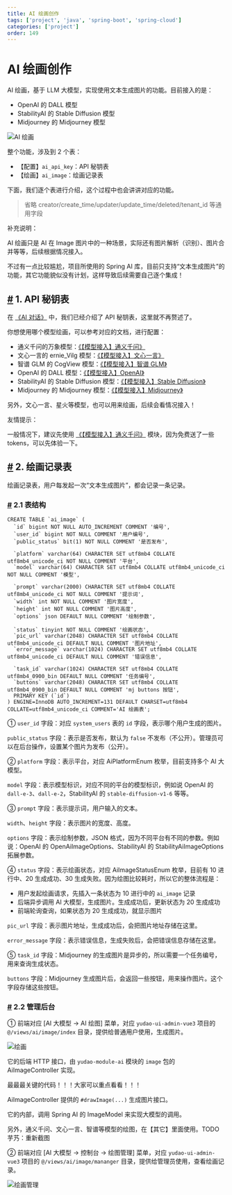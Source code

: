 ```yaml
---
title: AI 绘画创作
tags: ['project', 'java', 'spring-boot', 'spring-cloud']
categories: ['project']
order: 149
---
```

# AI 绘画创作

AI 绘画，基于 LLM 大模型，实现使用文本生成图片的功能。目前接入的是：

 * OpenAI 的 DALL 模型
* StabilityAI 的 Stable Diffusion 模型
* Midjourney 的 Midjourney 模型

 ![AI 绘画](https://cloud.iocoder.cn/img/AI%E6%89%8B%E5%86%8C/AI%E7%BB%98%E7%94%BB/%E7%BB%98%E7%94%BB.png)

 整个功能，涉及到 2 个表：

 * 【配置】`ai_api_key`：API 秘钥表
* 【绘画】`ai_image`：绘画记录表

 下面，我们逐个表进行介绍，这个过程中也会讲讲对应的功能。

 
> 省略 creator/create\_time/updater/update\_time/deleted/tenant\_id 等通用字段

 补充说明：

 AI 绘画只是 AI 在 Image 图片中的一种场景，实际还有图片解析（识别）、图片合并等等，后续根据情况接入。

 不过有一点比较尴尬，项目所使用的 Spring AI 库，目前只支持“文本生成图片”的功能，其它功能貌似没有计划，这样导致后续需要自己逐个集成！

 ## [#](#_1-api-秘钥表) 1. API 秘钥表

 在 [《AI 对话》](/ai/chat/) 中，我们已经介绍了 API 秘钥表，这里就不再赘述了。

 你想使用哪个模型绘画，可以参考对应的文档，进行配置：

 * 通义千问的万象模型：[《【模型接入】通义千问》](/ai/tongyi)
* 文心一言的 ernie\_Vilg 模型：[《【模型接入】文心一言》](/ai/yiyan)
* 智谱 GLM 的 CogView 模型：[《【模型接入】智谱 GLM》](/ai/glm)
* OpenAI 的 DALL 模型：[《【模型接入】OpenAI》](/ai/openai)
* StabilityAI 的 Stable Diffusion 模型：[《【模型接入】Stable Diffusion》](/ai/stable-diffusion)
* Midjourney 的 Midjourney 模型：[《【模型接入】Midjourney》](/ai/midjourney)

 另外，文心一言、星火等模型，也可以用来绘画，后续会看情况接入！

 友情提示：

 一般情况下，建议先使用 [《【模型接入】通义千问》](/ai/tongyi) 模块，因为免费送了一些 tokens，可以先体验一下。

 ## [#](#_2-绘画记录表) 2. 绘画记录表

 绘画记录表，用户每发起一次“文本生成图片”，都会记录一条记录。

 ### [#](#_2-1-表结构) 2.1 表结构

 
```
CREATE TABLE `ai_image` (
  `id` bigint NOT NULL AUTO_INCREMENT COMMENT '编号',
  `user_id` bigint NOT NULL COMMENT '用户编号',
  `public_status` bit(1) NOT NULL COMMENT '是否发布',

  `platform` varchar(64) CHARACTER SET utf8mb4 COLLATE utf8mb4_unicode_ci NOT NULL COMMENT '平台',
  `model` varchar(64) CHARACTER SET utf8mb4 COLLATE utf8mb4_unicode_ci NOT NULL COMMENT '模型',
  
  `prompt` varchar(2000) CHARACTER SET utf8mb4 COLLATE utf8mb4_unicode_ci NOT NULL COMMENT '提示词',
  `width` int NOT NULL COMMENT '图片宽度',
  `height` int NOT NULL COMMENT '图片高度',
  `options` json DEFAULT NULL COMMENT '绘制参数',
  
  `status` tinyint NOT NULL COMMENT '绘画状态',
  `pic_url` varchar(2048) CHARACTER SET utf8mb4 COLLATE utf8mb4_unicode_ci DEFAULT NULL COMMENT '图片地址',
  `error_message` varchar(1024) CHARACTER SET utf8mb4 COLLATE utf8mb4_unicode_ci DEFAULT NULL COMMENT '错误信息',
  
  `task_id` varchar(1024) CHARACTER SET utf8mb4 COLLATE utf8mb4_0900_bin DEFAULT NULL COMMENT '任务编号',
  `buttons` varchar(2048) CHARACTER SET utf8mb4 COLLATE utf8mb4_0900_bin DEFAULT NULL COMMENT 'mj buttons 按钮',
  PRIMARY KEY (`id`)
) ENGINE=InnoDB AUTO_INCREMENT=131 DEFAULT CHARSET=utf8mb4 COLLATE=utf8mb4_unicode_ci COMMENT='AI 绘画表';

```
① `user_id` 字段：对应 `system_users` 表的 `id` 字段，表示哪个用户生成的图片。

 `public_status` 字段：表示是否发布，默认为 `false` 不发布（不公开）。管理员可以在后台操作，设置某个图片为发布（公开）。

 ② `platform` 字段：表示平台，对应 AiPlatformEnum 枚举，目前支持多个 AI 大模型。

 `model` 字段：表示模型标识，对应不同的平台的模型标识，例如说 OpenAI 的 `dall-e-3`、`dall-e-2`，StabilityAI 的 `stable-diffusion-v1-6` 等等。

 ③ `prompt` 字段：表示提示词，用户输入的文本。

 `width`、`height` 字段：表示图片的宽度、高度。

 `options` 字段：表示绘制参数，JSON 格式，因为不同平台有不同的参数。例如说：OpenAI 的 OpenAiImageOptions、StabilityAI 的 StabilityAiImageOptions 拓展参数。

 ④ `status` 字段：表示绘画状态，对应 AiImageStatusEnum 枚举，目前有 10 进行中、20 生成成功、30 生成失败。因为绘图比较耗时，所以它的整体流程是：

 * 用户发起绘画请求，先插入一条状态为 10 进行中的 `ai_image` 记录
* 后端异步调用 AI 大模型，生成图片。生成成功后，更新状态为 20 生成成功
* 前端轮询查询，如果状态为 20 生成成功，就显示图片

 `pic_url` 字段：表示图片地址，生成成功后，会把图片地址存储在这里。

 `error_message` 字段：表示错误信息，生成失败后，会把错误信息存储在这里。

 ⑤ `task_id` 字段：Midjourney 的生成图片是异步的，所以需要一个任务编号，用来查询生成状态。

 `buttons` 字段：Midjourney 生成图片后，会返回一些按钮，用来操作图片。这个字段存储这些按钮。

 ### [#](#_2-2-管理后台) 2.2 管理后台

 ① 前端对应 [AI 大模型 -> AI 绘图] 菜单，对应 `yudao-ui-admin-vue3` 项目的 `@/views/ai/image/index` 目录，提供给普通用户使用，生成图片。

 ![绘画](https://cloud.iocoder.cn/img/AI%E6%89%8B%E5%86%8C/AI%E7%BB%98%E7%94%BB/%E7%BB%98%E7%94%BB.png)

 它的后端 HTTP 接口，由 `yudao-module-ai` 模块的 `image` 包的 AiImageController 实现。

 最最最关键的代码！！！大家可以重点看看！！！

 AiImageController 提供的 `#drawImage(...)` 生成图片接口。

 它的内部，调用 Spring AI 的 ImageModel 来实现大模型的调用。

 另外，通义千问、文心一言、智谱等模型的绘图，在【其它】里面使用。TODO 芋艿：重新截图

 ② 前端对应 [AI 大模型 -> 控制台 -> 绘图管理] 菜单，对应 `yudao-ui-admin-vue3` 项目的 `@/views/ai/image/mananger` 目录，提供给管理员使用，查看绘画记录。

 ![绘画管理](https://cloud.iocoder.cn/img/AI%E6%89%8B%E5%86%8C/AI%E7%BB%98%E7%94%BB/%E7%BB%98%E7%94%BB%E7%AE%A1%E7%90%86.png)

